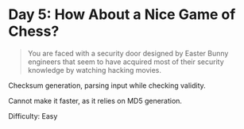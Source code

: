 # Day 5: How About a Nice Game of Chess?

> You are faced with a security door designed by Easter Bunny engineers that seem to have acquired most of their 
> security knowledge by watching hacking movies.

Checksum generation, parsing input while checking validity.

Cannot make it faster, as it relies on MD5 generation.

Difficulty: Easy